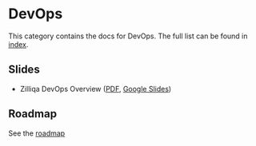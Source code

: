 # DevOps

This category contains the docs for DevOps. The full list can be found in [index](index.md).

## Slides

- Zilliqa DevOps Overview ([PDF](slides/zilliqa-devops.pdf), [Google Slides](https://docs.google.com/presentation/d/1swxmCAvZd6epXswp9fSRLcVNABSMq9ZSmFJD3CUH3NQ/edit?usp=sharing))

## Roadmap

See the [roadmap](roadmap.md)
